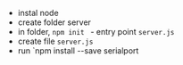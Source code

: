 - instal node
- create folder server
- in folder, `npm init ` - entry point `server.js`
- create file `server.js`
- run `npm install --save serialport
